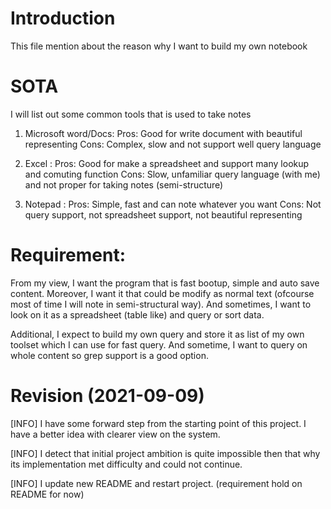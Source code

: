 # Introduction
This file mention about the reason why I want to build my own notebook

# SOTA
I will list out some common tools that is used to take notes

1. Microsoft word/Docs:
    Pros: Good for write document with beautiful representing
    Cons: Complex, slow and not support well query language

2. Excel :
    Pros: Good for make a spreadsheet and support many lookup and comuting function
    Cons: Slow, unfamiliar query language (with me) and not proper for taking notes (semi-structure)

3. Notepad :
    Pros: Simple, fast and can note whatever you want
    Cons: Not query support, not spreadsheet support, not beautiful representing

# Requirement:
From my view, I want the program that is fast bootup, simple and auto save content. Moreover, I want it that could be modify as normal text (ofcourse most of time I will note in semi-structural way). And sometimes, I want to look on it as a spreadsheet (table like) and query or sort data.

Additional, I expect to build my own query and store it as list of my own toolset which I can use for fast query. And sometime, I want to query on whole content so grep support is a good option.

# Revision (2021-09-09)

[INFO] I have some forward step from the starting point of this project. I have a better idea with clearer view on the system.

[INFO] I detect that initial project ambition is quite impossible then that why its implementation met difficulty and could not continue.

[INFO] I update new README and restart project. (requirement hold on README for now)

